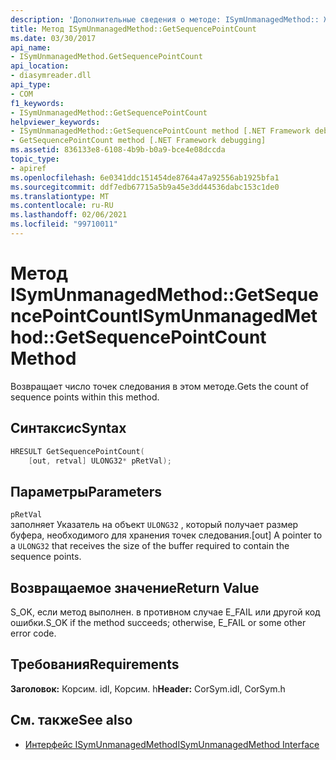 ```yaml
---
description: 'Дополнительные сведения о методе: ISymUnmanagedMethod:: Жетсекуенцепоинткаунт'
title: Метод ISymUnmanagedMethod::GetSequencePointCount
ms.date: 03/30/2017
api_name:
- ISymUnmanagedMethod.GetSequencePointCount
api_location:
- diasymreader.dll
api_type:
- COM
f1_keywords:
- ISymUnmanagedMethod::GetSequencePointCount
helpviewer_keywords:
- ISymUnmanagedMethod::GetSequencePointCount method [.NET Framework debugging]
- GetSequencePointCount method [.NET Framework debugging]
ms.assetid: 836133e8-6108-4b9b-b0a9-bce4e08dccda
topic_type:
- apiref
ms.openlocfilehash: 6e0341ddc151454de8764a47a92556ab1925bfa1
ms.sourcegitcommit: ddf7edb67715a5b9a45e3dd44536dabc153c1de0
ms.translationtype: MT
ms.contentlocale: ru-RU
ms.lasthandoff: 02/06/2021
ms.locfileid: "99710011"
---
```

# <a name="isymunmanagedmethodgetsequencepointcount-method"></a><span data-ttu-id="91a5e-103">Метод ISymUnmanagedMethod::GetSequencePointCount</span><span class="sxs-lookup"><span data-stu-id="91a5e-103">ISymUnmanagedMethod::GetSequencePointCount Method</span></span>

<span data-ttu-id="91a5e-104">Возвращает число точек следования в этом методе.</span><span class="sxs-lookup"><span data-stu-id="91a5e-104">Gets the count of sequence points within this method.</span></span>  
  
## <a name="syntax"></a><span data-ttu-id="91a5e-105">Синтаксис</span><span class="sxs-lookup"><span data-stu-id="91a5e-105">Syntax</span></span>  
  
```cpp  
HRESULT GetSequencePointCount(  
    [out, retval] ULONG32* pRetVal);  
```  
  
## <a name="parameters"></a><span data-ttu-id="91a5e-106">Параметры</span><span class="sxs-lookup"><span data-stu-id="91a5e-106">Parameters</span></span>  

 `pRetVal`  
 <span data-ttu-id="91a5e-107">заполняет Указатель на объект `ULONG32` , который получает размер буфера, необходимого для хранения точек следования.</span><span class="sxs-lookup"><span data-stu-id="91a5e-107">[out] A pointer to a `ULONG32` that receives the size of the buffer required to contain the sequence points.</span></span>  
  
## <a name="return-value"></a><span data-ttu-id="91a5e-108">Возвращаемое значение</span><span class="sxs-lookup"><span data-stu-id="91a5e-108">Return Value</span></span>  

 <span data-ttu-id="91a5e-109">S_OK, если метод выполнен. в противном случае E_FAIL или другой код ошибки.</span><span class="sxs-lookup"><span data-stu-id="91a5e-109">S_OK if the method succeeds; otherwise, E_FAIL or some other error code.</span></span>  
  
## <a name="requirements"></a><span data-ttu-id="91a5e-110">Требования</span><span class="sxs-lookup"><span data-stu-id="91a5e-110">Requirements</span></span>  

 <span data-ttu-id="91a5e-111">**Заголовок:** Корсим. idl, Корсим. h</span><span class="sxs-lookup"><span data-stu-id="91a5e-111">**Header:** CorSym.idl, CorSym.h</span></span>  
  
## <a name="see-also"></a><span data-ttu-id="91a5e-112">См. также</span><span class="sxs-lookup"><span data-stu-id="91a5e-112">See also</span></span>

- [<span data-ttu-id="91a5e-113">Интерфейс ISymUnmanagedMethod</span><span class="sxs-lookup"><span data-stu-id="91a5e-113">ISymUnmanagedMethod Interface</span></span>](isymunmanagedmethod-interface.md)
